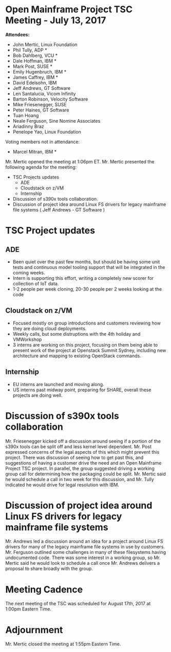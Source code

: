 # Open Mainframe Project TSC Meeting - July 13, 2017

**Attendees:**

  * John Mertic, Linux Foundation
  * Phil Tully, ADP *
  * Bob Dahlberg, VCU *
  * Dale Hoffman, IBM *
  * Mark Post, SUSE *
  * Emily Hugenbruch, IBM *
  * James Caffrey, IBM *
  * David Edelsohn, IBM
  * Jeff Andrews, GT Software
  * Len Santalucia, Vicom Infinity
  * Barton Robinson, Velocity Software
  * Mike Friesenegger, SUSE
  * Peter Haines, GT Software
  * Tuan Hoang
  * Neale Ferguson, Sine Nomine Associates
  * Ariadinny Braz
  * Penelope Yao, Linux Foundation

Voting members not in attendance:

  * Marcel Mitran, IBM *

Mr. Mertic opened the meeting at 1:06pm ET. Mr. Mertic presented the following agenda for the meeting:

  * TSC Projects updates
    * ADE
    * Cloudstack on z/VM
    * Internship
  * Discussion of s390x tools collaboration.
  * Discussion of project idea around Linux FS drivers for legacy mainframe file systems ( Jeff Andrews - GT Software )

# TSC Project updates

## ADE

  * Been quiet over the past few months, but should be having some unit tests and continuous model tooling support that will be integrated in the coming weeks.
  * Intern is supporting this effort, writing a completely new scorer for collection of IoT data.
  * 1-2 people per week cloning, 20-30 people per 2 weeks looking at the code

## Cloudstack on z/VM

  * Focused mostly on group introductions and customers reviewing how they are doing cloud deployments.
  * Weekly calls, but some distruptions with the 4th holiday and VMWorkshop
  * 3 interns are working on this project, focusing on them being able to present work of the project at Openstack Summit Sydney, including new architecture and mapping to existing OpenStack commands.

## Internship

  * EU interns are launched and moving along.
  * US interns past midway point, preparing for SHARE, overall these projects are doing well.

# Discussion of s390x tools collaboration

Mr. Friesenegger kicked off a discussion around seeing if a portion of the s390x tools can be split off and less kernel level dependent. Mr. Post expressed concerns of the legal aspects of this which might prevent this project. There was discussion of seeing how to get past this, and suggestions of having a customer drive the need and an Open Mainframe Project TSC project. In parallel, the group suggested driving a working group call for determining how the packaging could be split. Mr. Mertic said he would schedule a call in two week for this discussion, and Mr. Tully indicated he would drive for legal resolution with IBM.

# Discussion of project idea around Linux FS drivers for legacy mainframe file systems

Mr. Andrews led a discussion around an idea for a project around Linux FS drivers for many of the legacy mainframe file systems in use by customers. Mr. Ferguson outlined some challenges in many of these filesystems having undocumented code. There was some interest in a working group, so Mr. Mertic said he would look to schedule a call once Mr. Andrews delivers a proposal to share broadly with the group.

# Meeting Cadence

The next meeting of the TSC was scheduled for August 17th, 2017 at 1:00pm Eastern Time.

# Adjournment

Mr. Mertic closed the meeting at 1:55pm Eastern Time.

